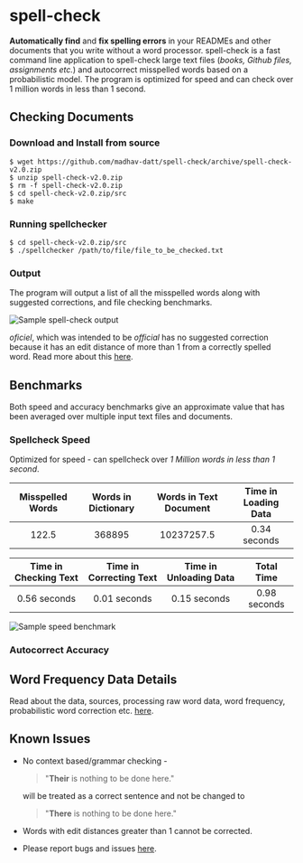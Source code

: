 # spell-check
**Automatically find** and **fix spelling errors** in your READMEs and other documents that you write without a word processor. spell-check is a fast command line application to spell-check large text files (_books, Github files, assignments etc._) and autocorrect misspelled words based on a probabilistic model. The program is optimized for speed and can check over 1 million words in less than 1 second.

## Checking Documents
### Download and Install from source

    $ wget https://github.com/madhav-datt/spell-check/archive/spell-check-v2.0.zip
    $ unzip spell-check-v2.0.zip
    $ rm -f spell-check-v2.0.zip
    $ cd spell-check-v2.0.zip/src
    $ make

### Running spellchecker

    $ cd spell-check-v2.0.zip/src
    $ ./spellchecker /path/to/file/file_to_be_checked.txt
    
### Output
    
The program will output a list of all the misspelled words along with suggested corrections, and file checking benchmarks.

![Sample spell-check output](https://github.com/madhav-datt/spell-check/blob/master/resources/output.png)

_oficiel_, which was intended to be _official_ has no suggested correction because it has an edit distance of more than 1 from a correctly spelled word. Read more about this [here](https://github.com/madhav-datt/spell-check/blob/master/autocorrect-lib/AUTOCORR-lib.md).

## Benchmarks

Both speed and accuracy benchmarks give an approximate value that has been averaged over multiple input text files and documents.

### Spellcheck Speed

Optimized for speed - can spellcheck over *1 Million words in less than 1 second*.

| **Misspelled Words** | **Words in Dictionary** | **Words in Text Document** | **Time in Loading Data** |
|:--------------------:|:-----------------------:|:--------------------------:|:------------------------:|
| 122.5                |  368895                 |  10237257.5                |      0.34 seconds        |


| **Time in Checking Text** | **Time in Correcting Text** | **Time in Unloading Data** | **Total Time** |
|:-------------------------:|:---------------------------:|:------------------------:|:----------------------:|
|      0.56 seconds         |          0.01 seconds       |    0.15 seconds            |    0.98 seconds     |

![Sample speed benchmark](https://github.com/madhav-datt/spell-check/blob/master/resources/speed_benchmark.png)

### Autocorrect Accuracy

## Word Frequency Data Details

Read about the data, sources, processing raw word data, word frequency, probabilistic word correction etc. [here](https://github.com/madhav-datt/spell-check/blob/master/autocorrect-lib/AUTOCORR-lib.md).

## Known Issues

* No context based/grammar checking - 

    > "**Their** is nothing to be done here."

    will be treated as a correct sentence and not be changed to

    > "**There** is nothing to be done here."

* Words with edit distances greater than 1 cannot be corrected.
* Please report bugs and issues [here](https://github.com/madhav-datt/spell-check/issues).
